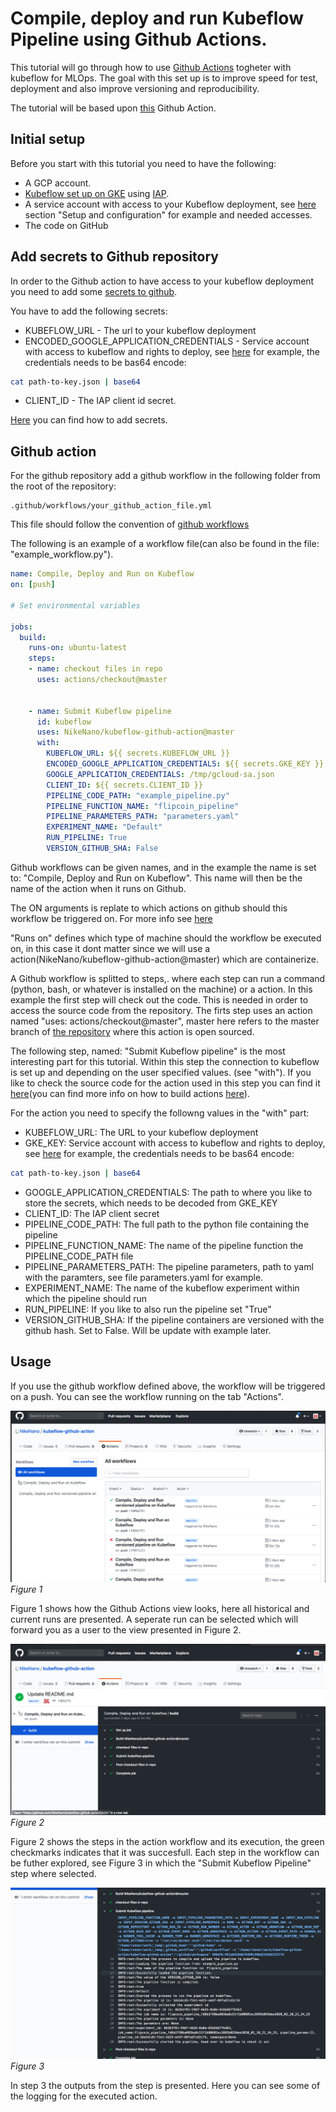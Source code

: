 # Compile, deploy and run Kubeflow Pipeline using Github Actions. 

This tutorial will go through how to use [Github Actions](https://github.com/features/actions) togheter with kubeflow for MLOps. The goal with this set up is to improve speed for test, deployment and also improve versioning and reproducibility. 

The tutorial will be based upon [this](https://github.com/marketplace/actions/kubeflow-compile-deploy-and-run) Github Action. 

## Initial setup
Before you start with this tutorial you need to have the following: 
- A GCP account.
- [Kubeflow set up on GKE](https://www.kubeflow.org/docs/gke/deploy/deploy-cli/) using [IAP](https://www.kubeflow.org/docs/gke/deploy/oauth-setup/). 
- A service account with access to your Kubeflow deployment, see [here](https://github.com/kubeflow/examples/blob/cookbook/cookbook/pipelines/notebooks/kfp_remote_deploy-IAP.ipynb) section "Setup and configuration"  for example and needed accesses. 
- The code on GitHub

## Add secrets to Github repository

In order to the Github action to have access to your kubeflow deployment you need to add some [secrets to github](https://help.github.com/en/actions/configuring-and-managing-workflows/creating-and-storing-encrypted-secrets).

You have to add the following secrets: 
 - KUBEFLOW_URL - The url to your kubeflow deployment
 - ENCODED_GOOGLE_APPLICATION_CREDENTIALS - Service account with access to kubeflow and rights to deploy, see [here](http://amygdala.github.io/kubeflow/ml/2019/08/22/remote-deploy.html) for example, the credentials needs to be bas64 encode:

``` bash
cat path-to-key.json | base64
```
- CLIENT_ID - The IAP client id secret. 

[Here](https://help.github.com/en/actions/configuring-and-managing-workflows/creating-and-storing-encrypted-secrets) you can find how to add secrets. 

## Github action

For the github repository add a github workflow in the following folder from the root of the repository:  
```
.github/workflows/your_github_action_file.yml
```

This file should follow the convention of [github workflows](https://help.github.com/en/actions/reference/workflow-syntax-for-github-actions)

The following is an example of a workflow file(can also be found in the file: "example_workflow.py"). 

```yaml
name: Compile, Deploy and Run on Kubeflow
on: [push]

# Set environmental variables

jobs:
  build:
    runs-on: ubuntu-latest
    steps:
    - name: checkout files in repo
      uses: actions/checkout@master


    - name: Submit Kubeflow pipeline
      id: kubeflow
      uses: NikeNano/kubeflow-github-action@master
      with:
        KUBEFLOW_URL: ${{ secrets.KUBEFLOW_URL }}
        ENCODED_GOOGLE_APPLICATION_CREDENTIALS: ${{ secrets.GKE_KEY }}
        GOOGLE_APPLICATION_CREDENTIALS: /tmp/gcloud-sa.json
        CLIENT_ID: ${{ secrets.CLIENT_ID }}
        PIPELINE_CODE_PATH: "example_pipeline.py"
        PIPELINE_FUNCTION_NAME: "flipcoin_pipeline"
        PIPELINE_PARAMETERS_PATH: "parameters.yaml"
        EXPERIMENT_NAME: "Default"
        RUN_PIPELINE: True
        VERSION_GITHUB_SHA: False

```
 
 Github workflows can be given names, and in the example the name is set to: "Compile, Deploy and Run on Kubeflow". This name will then be the name of the action when it runs on Github. 

 The ON arguments is replate to which actions on github should this workflow be triggered on. For more info see [here](https://help.github.com/en/actions/reference/workflow-syntax-for-github-actions#on)

"Runs on" defines which type of machine should the workflow be executed on, in this case it dont matter since we will use a action(NikeNano/kubeflow-github-action@master) which are containerize. 

A Github workflow is splitted to steps,. where each step can run a command (python, bash, or whatever is installed on the machine) or a action. In this example the first step will check out the code. This is needed in order to access the source code from the repository. The firts step uses an action named "uses: actions/checkout@master", master here refers to the master branch of [the repository](https://github.com/actions/checkout) where this action is open sourced. 

The following step, named: "Submit Kubeflow pipeline" is the most interesting part for this tutorial. Within this step the connection to kubeflow is set up and depending on the user specified values. (see "with"). If you like to check the source code for the action used in this step you can find it [here](https://github.com/NikeNano/kubeflow-github-action)(you can find more info on how to build actions [here](https://help.github.com/en/actions/building-actions)).

For the action you need to specify the followng values in the "with" part: 
- KUBEFLOW_URL: The URL to your kubeflow deployment
- GKE_KEY: Service account with access to kubeflow and rights to deploy, see [here](http://amygdala.github.io/kubeflow/ml/2019/08/22/remote-deploy.html) for example, the credentials needs to be bas64 encode:

``` bash
cat path-to-key.json | base64
```
- GOOGLE_APPLICATION_CREDENTIALS: The path to where you like to store the secrets, which needs to be decoded from GKE_KEY
- CLIENT_ID: The IAP client secret
- PIPELINE_CODE_PATH: The full path to the python file containing the pipeline
- PIPELINE_FUNCTION_NAME: The name of the pipeline function the PIPELINE_CODE_PATH file
- PIPELINE_PARAMETERS_PATH: The pipeline parameters, path to yaml with the paramters, see file parameters.yaml for example. 
- EXPERIMENT_NAME: The name of the kubeflow experiment within which the pipeline should run
- RUN_PIPELINE: If you like to also run the pipeline set "True"
- VERSION_GITHUB_SHA: If the pipeline containers are versioned with the github hash. Set to False. Will be update with example later.  


## Usage

If you use the github workflow defined above, the workflow will be triggered on a push. You can see the workflow running on the tab "Actions". 

![Alt text](actions_ower_view.png?raw=true "Title")
_Figure 1_ 

Figure 1 shows how the Github Actions view looks, here all historical and current runs are presented. A seperate run can be selected which will forward you as a user to the view presented in Figure 2. 


![Alt text](check_action.png?raw=true "Title")
_Figure 2_

Figure 2 shows the steps in the action workflow and its execution, the green checkmarks indicates that it was succesfull. Each step in the workflow can be futher explored, see Figure 3 in which the "Submit Kubeflow Pipeline" step where selected. 


![Alt text](deep_dive.png?raw=true "Title")
_Figure 3_

In step 3 the outputs from the step is presented. Here you can see some of the logging for the executed action. 
